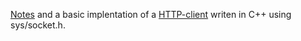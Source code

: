 [Notes](https://github.com/BenGavan/cpp-networking/tree/main/basics) and a basic implentation of a [HTTP-client](https://github.com/BenGavan/cpp-networking/tree/main/http-client) writen in C++ using sys/socket.h.